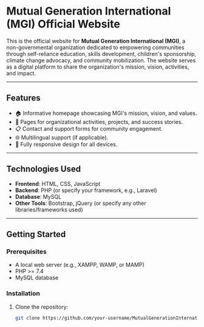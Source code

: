 # **Mutual Generation International (MGI) Official Website**

This is the official website for **Mutual Generation International (MGI)**, a non-governmental organization dedicated to empowering communities through self-reliance education, skills development, children's sponsorship, climate change advocacy, and community mobilization. The website serves as a digital platform to share the organization's mission, vision, activities, and impact.

---

## **Features**

- 🏠 Informative homepage showcasing MGI's mission, vision, and values.
- 📄 Pages for organizational activities, projects, and success stories.
- 📋 Contact and support forms for community engagement.
- 🌐 Multilingual support (if applicable).
- 📱 Fully responsive design for all devices.

---

## **Technologies Used**

- **Frontend**: HTML, CSS, JavaScript
- **Backend**: PHP (or specify your framework, e.g., Laravel)
- **Database**: MySQL
- **Other Tools**: Bootstrap, jQuery (or specify any other libraries/frameworks used)

---

## **Getting Started**

### **Prerequisites**

- A local web server (e.g., XAMPP, WAMP, or MAMP)
- PHP >= 7.4
- MySQL database

### **Installation**

1. Clone the repository:
   ```bash
   git clone https://github.com/your-username/MutualGenerationInternational.git
